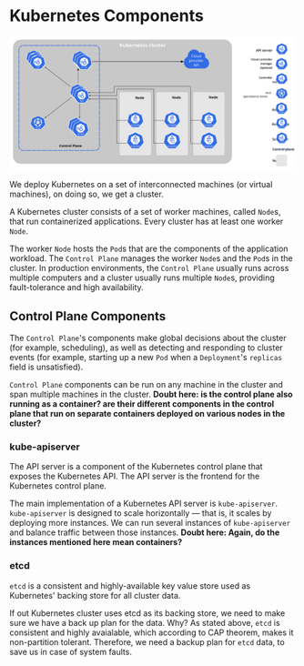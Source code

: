 # Kubernetes Components

![](images/components-of-kubernetes.svg)

We deploy Kubernetes on a set of interconnected machines (or virtual
machines), on doing so, we get a cluster.

A Kubernetes cluster consists of a set of worker machines, called `Node`s,
that run containerized applications. Every cluster has at least one worker
`Node`.

The worker `Node` hosts the `Pod`s that are the components of the application
workload. The `Control Plane` manages the worker `Node`s and the `Pod`s in the
cluster. In production environments, the `Control Plane` usually runs across
multiple computers and a cluster usually runs multiple `Node`s, providing
fault-tolerance and high availability.

## Control Plane Components

The `Control Plane`'s components make global decisions about the cluster
(for example, scheduling), as well as detecting and responding to cluster
events (for example, starting up a new `Pod` when a `Deployment`'s `replicas`
field is unsatisfied).

`Control Plane` components can be run on any machine in the cluster and span
multiple machines in the cluster. **Doubt here: is the control plane also
running as a container? are their different components in the control plane
that run on separate containers deployed on various nodes in the cluster?**

### kube-apiserver

The API server is a component of the Kubernetes control plane that exposes the
Kubernetes API. The API server is the frontend for the Kubernetes control
plane.

The main implementation of a Kubernetes API server is `kube-apiserver`.
`kube-apiserver` is designed to scale horizontally — that is, it scales by
deploying more instances. We can run several instances of `kube-apiserver` and
balance traffic between those instances. **Doubt here: Again, do the
instances mentioned here mean containers?**

### etcd

`etcd` is a consistent and highly-available key value store used as
Kubernetes' backing store for all cluster data.

If out Kubernetes cluster uses etcd as its backing store, we need to make sure
we have a back up plan for the data. Why? As stated above, `etcd` is
consistent and highly avaialable, which according to CAP theorem, makes it
non-partition tolerant. Therefore, we need a backup plan for `etcd` data, to
save us in case of system faults.
